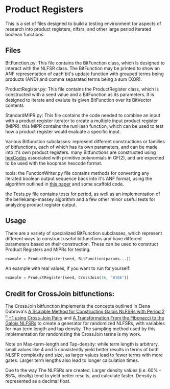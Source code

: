 # Product Registers
This is a set of files designed to build a testing environment for aspects of research into product registers, nlfsrs, and other large period iterated boolean functions.

## Files
BitFunction.py: This file contains the BitFunction class, which is designed to interact with the NLFSR class. 
The BitFunction may be printed to show an ANF representation of each bit's update function with grouped terms being products (AND) and comma separated terms being a sum (XOR).

ProductRegister.py: This file contains the ProductRegister class, which is constructed with a seed value and a BitFunction as its parameters. It is designed to iterate and evalute its given BitFunction over its BitVector contents

StandardMIPR.py: This file contains the code needed to combine an input with a product register iterator to create a multiple input product register (MIPR). this MIPR contains the runHash function, which can be used to test how a product register would evaluate a specific input.  

Various Bitfunction subclasses:
represent different constructions or families of bitfunctions, each of which has its own parameters, and can be made into it's own product registers. many Bitfunctions are constructed using [hexCodes](http://users.ece.cmu.edu/~koopman/lfsr/index.html) associated with primitive polynomials in GF(2), and are expected to be used with the koopman hexcode format.

tools:
the FunctionWriter.py file contains methods for converting any iterated boolean output sequence back into it's ANF format, using the algorithm outlined in [this paper](http://www.selmer.uib.no/odbf/help/ttanf.pdf) and some scaffold code. 

the Tests.py file contains tests for period, as well as an implementation of the berlekamp-massey algorithm and a few other minor useful tests for analyzing product register output. 

## Usage
There are a variety of specialized BitFunction subclasses, which represent different ways to construct useful bitfunctions and have different parameters based on their construction. These can be used to construct Product Registers and MIPRs for testing:

```python
example = ProductRegister(seed, BitFunction(params...))
```

An example with real values, if you want to run for yourself:

```python
example = ProductRegister(seed, CrossJoin(16, "810A")) 
```

## Credit for CrossJoin bitfunctions:
The CrossJoin bitfunction implements the concepts outlined in Elena Dubrova's [A Scalable Method for Constructing Galois NLFSRs with Period 2 <sup>n</sup> −1 using Cross-Join Pairs](https://ieeexplore.ieee.org/stamp/stamp.jsp?tp=&arnumber=6290394) and 
[A Transformation From the Fibonacci to the Galois NLFSRs](https://ieeexplore.ieee.org/stamp/stamp.jsp?arnumber=5290281) to create a generator for randomized NLFSRs, with variables for max term length and tap density. The sampling method used by this implementation for randomizing the CrossJoin terms is my work.

Note on Max-term-length and Tap-density:
while term length is arbitrary, small values like 4 and 5 consistently yield better results in terms of both NLSFR complexity and size, as larger values lead to fewer terms with more gates. Larger term lengths also lead to longer calculation times.

Due to the way The NLFSRs are created, Larger density values  (i.e. 60% - 85%, ideally) tend to yield better results, and calculate faster. Density is represented as a decimal float.
